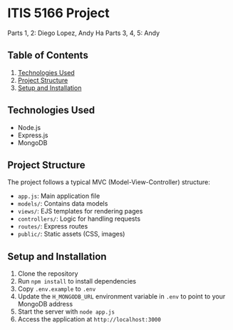 # ITIS 5166 Project
Parts 1, 2: Diego Lopez, Andy Ha
Parts 3, 4, 5: Andy

## Table of Contents
1. [Technologies Used](#technologies-used)
2. [Project Structure](#project-structure)
3. [Setup and Installation](#setup-and-installation)

## Technologies Used
- Node.js
- Express.js
- MongoDB

## Project Structure
The project follows a typical MVC (Model-View-Controller) structure:

- `app.js`: Main application file
- `models/`: Contains data models
- `views/`: EJS templates for rendering pages
- `controllers/`: Logic for handling requests
- `routes/`: Express routes
- `public/`: Static assets (CSS, images)

## Setup and Installation
1. Clone the repository
2. Run `npm install` to install dependencies
3. Copy `.env.example` to `.env`
4. Update the `H_MONGODB_URL` environment variable in `.env` to point to your MongoDB address
5. Start the server with `node app.js`
6. Access the application at `http://localhost:3000`
